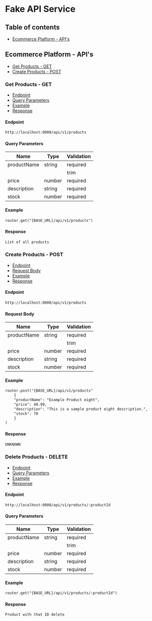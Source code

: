 # Fake API Service

## Table of contents 
- [Ecommerce Platform - API's](#heading-2)

## Ecommerce Platform - API's

- [Get Products - GET](#heading-3)
- [Create Products - POST](#heading-3)

### Get Products - GET

- [Endpoint](#heading-4)
- [Query Parameters](#heading-4)
- [Example](#heading-4)
- [Response](#heading-4)

#### Endpoint

```markdown
http://localhost:8000/api/v1/products
```
#### Query Parameters

| Name | Type | Validation |
| ---- | ---- | ------ |
| productName | string | required |
| | | trim |
| price | number | required |
| description | string | required |
| stock | number | required |

#### Example

```markdown
router.get("{BASE_URL}/api/v1/products")
```
#### Response 

```markdown
List of all products
```

### Create Products - POST

- [Endpoint](#heading-4)
- [Request Body](#heading-4)
- [Example](#heading-4)
- [Response](#heading-4)

#### Endpoint

```markdown
http://localhost:8000/api/v1/products
```

#### Request Body

| Name | Type | Validation |
| ---- | ---- | ------ |
| productName | string | required |
| | | trim |
| price | number | required |
| description | string | required |
| stock | number | required |

#### Example

```markdown
router.post("{BASE_URL}/api/v1/products"
    {
    "productName": "Example Product eight",
    "price": 40.99,
    "description": "This is a sample product eight description.",
    "stock": 70
    }
)
```
#### Response 

```markdown
UNKNOWN
```
### Delete Products - DELETE

- [Endpoint](#heading-4)
- [Query Parameters](#heading-4)
- [Example](#heading-4)
- [Response](#heading-4)

#### Endpoint

```markdown
http://localhost:8000/api/v1/products/:productId
```
#### Query Parameters

| Name | Type | Validation |
| ---- | ---- | ------ |
| productName | string | required |
| | | trim |
| price | number | required |
| description | string | required |
| stock | number | required |

#### Example

```markdown
router.get("{BASE_URL}/api/v1/products/:productId")
```
#### Response 

```markdown
Product with that ID delete
```